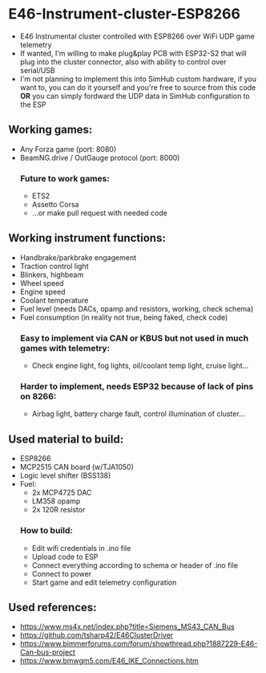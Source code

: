 # E46-Instrument-cluster-ESP8266
- E46 Instrumental cluster controlled with ESP8266 over WiFi UDP game telemetry
- If wanted, I'm willing to make plug&play PCB with ESP32-S2 that will plug into the cluster connector, also with ability to control over serial/USB
- I'm not planning to implement this into SimHub custom hardware, if you want to, you can do it yourself and you're free to source from this code **OR** you can simply fordward the UDP data in SimHub configuration to the ESP
## Working games:
- Any Forza game (port: 8080)
- BeamNG.drive / OutGauge protocol (port: 8000)
  ### Future to work games:
  - ETS2
  - Assetto Corsa
  - ...or make pull request with needed code
## Working instrument functions:
- Handbrake/parkbrake engagement
- Traction control light
- Blinkers, highbeam
- Wheel speed
- Engine speed
- Coolant temperature
- Fuel level (needs DACs, opamp and resistors, working, check schema)
- Fuel consumption (in reality not true, being faked, check code)
  ### Easy to implement via CAN or KBUS but not used in much games with telemetry:
  - Check engine light, fog lights, oil/coolant temp light, cruise light...
  ### Harder to implement, needs ESP32 because of lack of pins on 8266:
  - Airbag light, battery charge fault, control illumination of cluster...
## Used material to build:
- ESP8266
- MCP2515 CAN board (w/TJA1050)
- Logic level shifter (BSS138)
- Fuel:
  - 2x MCP4725 DAC
  - LM358 opamp
  - 2x 120R resistor
  ### How to build:
  - Edit wifi credentials in .ino file
  - Upload code to ESP
  - Connect everything according to schema or header of .ino file
  - Connect to power
  - Start game and edit telemetry configuration
## Used references:
- https://www.ms4x.net/index.php?title=Siemens_MS43_CAN_Bus
- https://github.com/tsharp42/E46ClusterDriver
- https://www.bimmerforums.com/forum/showthread.php?1887229-E46-Can-bus-project
- https://www.bmwgm5.com/E46_IKE_Connections.htm
